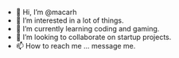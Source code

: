 - 👋 Hi, I’m @macarh
- 👀 I’m interested in a lot of things. 
- 🌱 I’m currently learning coding and gaming. 
- 💞️ I’m looking to collaborate on startup projects. 
- 📫 How to reach me ... message me. 

<!---
macarh/macarh is a ✨ special ✨ repository because its `README.md` (this file) appears on your GitHub profile.
You can click the Preview link to take a look at your changes.
--->
